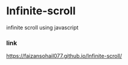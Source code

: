 # Infinite-scroll
infinite scroll using javascript

### link
https://faizansohail077.github.io/Infinite-scroll/
